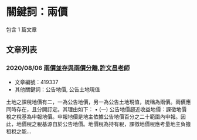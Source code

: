 # 關鍵詞：兩價

包含 1 篇文章

## 文章列表

### 2020/08/06 [兩價並存與兩價分離,許文昌老師](../../articles/419337_%E5%85%A9%E5%83%B9%E4%B8%A6%E5%AD%98%E8%88%87%E5%85%A9%E5%83%B9%E5%88%86%E9%9B%A2%2C%E8%A8%B1%E6%96%87%E6%98%8C%E8%80%81%E5%B8%AB.md)
- 文章編號：419337
- 其他關鍵詞：公告地價, 公告土地現值

土地之課稅地價有二，一為公告地價，另一為公告土地現值，統稱為兩價。兩價應同時存在，且分開訂定。其理由如下： • (一) 公告地價趨近收益地價：課徵地價稅之稅基為申報地價。申報地價是地主依據公告地價百分之二十範圍內申報。因此，地價稅之稅基源自於公告地價。地價稅為持有稅，課徵地價稅應考量地主負擔租稅之能...
